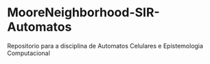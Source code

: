 # MooreNeighborhood-SIR-Automatos
Repositorio para a disciplina de Automatos Celulares e Epistemologia Computacional
